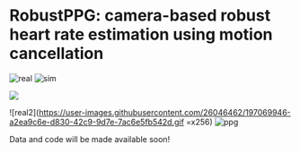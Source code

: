 # RobustPPG: camera-based robust heart rate estimation using motion cancellation

![real](https://user-images.githubusercontent.com/26046462/197064760-52326d29-4b3a-419f-b825-b444d4efc2da.gif)      ![sim](https://user-images.githubusercontent.com/26046462/197064774-7ae2dabc-1015-41bd-b61d-b2e6febaa6fd.gif)

<img src="[http://....jpg](https://user-images.githubusercontent.com/26046462/197069946-a2ea9c6e-d830-42c9-9d7e-7ac6e5fb542d.gif)"/>

![real2](https://user-images.githubusercontent.com/26046462/197069946-a2ea9c6e-d830-42c9-9d7e-7ac6e5fb542d.gif =x256) ![ppg](https://user-images.githubusercontent.com/26046462/197069964-bd394d42-0d0c-4e03-9e27-03d6656e6fa3.gif)

Data and code will be made available soon!
